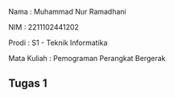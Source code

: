 Nama  : Muhammad Nur Ramadhani

NIM   : 2211102441202

Prodi : S1 - Teknik Informatika


Mata Kuliah : Pemograman Perangkat Bergerak
## Tugas 1
